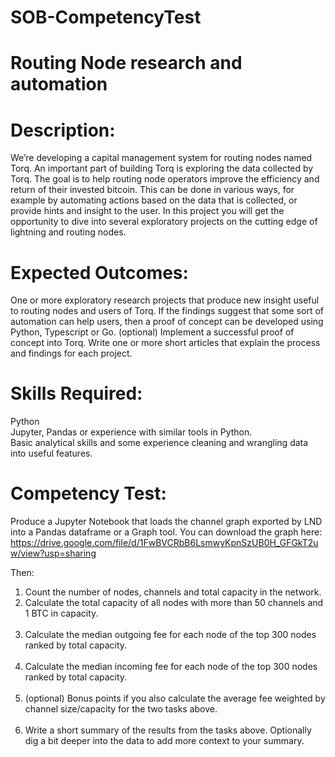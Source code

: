 # SOB-CompetencyTest

# Routing Node research and automation

# Description:

We’re developing a capital management system for routing nodes named Torq. An important part of building Torq is exploring the data collected by Torq. The goal is to help routing node operators improve the efficiency and return of their invested bitcoin. This can be done in various ways, for example by automating actions based on the data that is collected, or provide hints and insight to the user. In this project you will get the opportunity to dive into several exploratory projects on the cutting edge of lightning and routing nodes. <br>

# Expected Outcomes:

One or more exploratory research projects that produce new insight useful to routing nodes and users of Torq.
If the findings suggest that some sort of automation can help users, then a proof of concept can be developed using Python, Typescript or Go.
(optional) Implement a successful proof of concept into Torq.
Write one or more short articles that explain the process and findings for each project. <br>

# Skills Required: 

Python <br>
Jupyter, Pandas or experience with similar tools in Python. <br>
Basic analytical skills and some experience cleaning and wrangling data into useful features. <br>

# Competency Test:
Produce a Jupyter Notebook that loads the channel graph exported by LND into a Pandas dataframe or a Graph tool.
You can download the graph here:
https://drive.google.com/file/d/1FwBVCRbB6LsmwyKpnSzUB0H_GFGkT2uw/view?usp=sharing

Then:

1) Count the number of nodes, channels and total capacity in the network. <br>
2) Calculate the total capacity of all nodes with more than 50 channels and 1 BTC in capacity. <br><br>
3) Calculate the median outgoing fee for each node of the top 300 nodes ranked by total capacity. <br><br>
4) Calculate the median incoming fee for each node of the top 300 nodes ranked by total capacity. <br><br>
5) (optional) Bonus points if you also calculate the average fee weighted by channel size/capacity for the two tasks above. <br><br>
6) Write a short summary of the results from the tasks above. Optionally dig a bit deeper into the data to add more context to your summary. <br><br>
